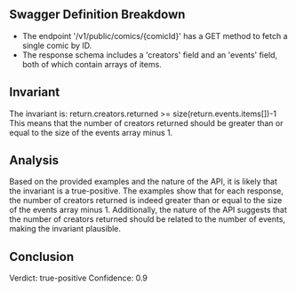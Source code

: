 ## Swagger Definition Breakdown
- The endpoint '/v1/public/comics/{comicId}' has a GET method to fetch a single comic by ID.
- The response schema includes a 'creators' field and an 'events' field, both of which contain arrays of items.

## Invariant
The invariant is: return.creators.returned >= size(return.events.items[])-1
This means that the number of creators returned should be greater than or equal to the size of the events array minus 1.

## Analysis
Based on the provided examples and the nature of the API, it is likely that the invariant is a true-positive. The examples show that for each response, the number of creators returned is indeed greater than or equal to the size of the events array minus 1. Additionally, the nature of the API suggests that the number of creators returned should be related to the number of events, making the invariant plausible.

## Conclusion
Verdict: true-positive
Confidence: 0.9

